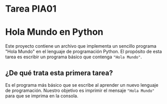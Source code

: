 # Tarea PIA01

# Hola Mundo en Python

Este proyecto contiene un archivo que implementa un sencillo programa "Hola Mundo" en el lenguaje de programación Python. El propósito de esta tarea es escribir un programa básico que contenga `"Hola Mundo"`.

## ¿De qué trata esta primera tarea?

Es el programa más básico que se escribe al aprender un nuevo lenguaje de programación. Nuestro objetivo es imprimir el mensaje `"Hola Mundo"` para que se imprima en la consola.

